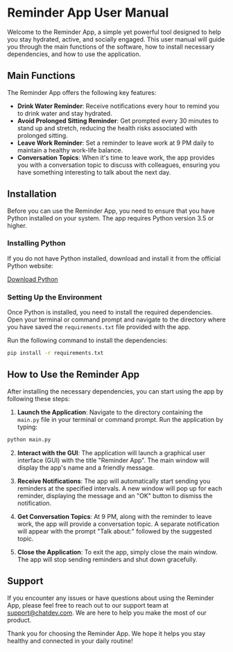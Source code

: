 # Reminder App User Manual

Welcome to the Reminder App, a simple yet powerful tool designed to help you stay hydrated, active, and socially engaged. This user manual will guide you through the main functions of the software, how to install necessary dependencies, and how to use the application.

## Main Functions

The Reminder App offers the following key features:

- **Drink Water Reminder**: Receive notifications every hour to remind you to drink water and stay hydrated.
- **Avoid Prolonged Sitting Reminder**: Get prompted every 30 minutes to stand up and stretch, reducing the health risks associated with prolonged sitting.
- **Leave Work Reminder**: Set a reminder to leave work at 9 PM daily to maintain a healthy work-life balance.
- **Conversation Topics**: When it's time to leave work, the app provides you with a conversation topic to discuss with colleagues, ensuring you have something interesting to talk about the next day.

## Installation

Before you can use the Reminder App, you need to ensure that you have Python installed on your system. The app requires Python version 3.5 or higher.

### Installing Python

If you do not have Python installed, download and install it from the official Python website:

[Download Python](https://www.python.org/downloads/)

### Setting Up the Environment

Once Python is installed, you need to install the required dependencies. Open your terminal or command prompt and navigate to the directory where you have saved the `requirements.txt` file provided with the app.

Run the following command to install the dependencies:

```bash
pip install -r requirements.txt
```

## How to Use the Reminder App

After installing the necessary dependencies, you can start using the app by following these steps:

1. **Launch the Application**: Navigate to the directory containing the `main.py` file in your terminal or command prompt. Run the application by typing:

```bash
python main.py
```

2. **Interact with the GUI**: The application will launch a graphical user interface (GUI) with the title "Reminder App". The main window will display the app's name and a friendly message.

3. **Receive Notifications**: The app will automatically start sending you reminders at the specified intervals. A new window will pop up for each reminder, displaying the message and an "OK" button to dismiss the notification.

4. **Get Conversation Topics**: At 9 PM, along with the reminder to leave work, the app will provide a conversation topic. A separate notification will appear with the prompt "Talk about:" followed by the suggested topic.

5. **Close the Application**: To exit the app, simply close the main window. The app will stop sending reminders and shut down gracefully.

## Support

If you encounter any issues or have questions about using the Reminder App, please feel free to reach out to our support team at support@chatdev.com. We are here to help you make the most of our product.

Thank you for choosing the Reminder App. We hope it helps you stay healthy and connected in your daily routine!